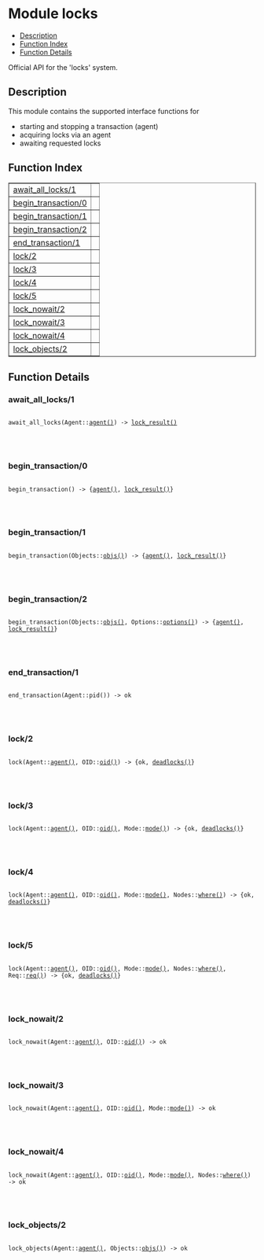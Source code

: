 

# Module locks #
* [Description](#description)
* [Function Index](#index)
* [Function Details](#functions)


Official API for the 'locks' system.

<a name="description"></a>

## Description ##



This module contains the supported interface functions for


* starting and stopping a transaction (agent)
* acquiring locks via an agent
* awaiting requested locks
<a name="index"></a>

## Function Index ##


<table width="100%" border="1" cellspacing="0" cellpadding="2" summary="function index"><tr><td valign="top"><a href="#await_all_locks-1">await_all_locks/1</a></td><td></td></tr><tr><td valign="top"><a href="#begin_transaction-0">begin_transaction/0</a></td><td></td></tr><tr><td valign="top"><a href="#begin_transaction-1">begin_transaction/1</a></td><td></td></tr><tr><td valign="top"><a href="#begin_transaction-2">begin_transaction/2</a></td><td></td></tr><tr><td valign="top"><a href="#end_transaction-1">end_transaction/1</a></td><td></td></tr><tr><td valign="top"><a href="#lock-2">lock/2</a></td><td></td></tr><tr><td valign="top"><a href="#lock-3">lock/3</a></td><td></td></tr><tr><td valign="top"><a href="#lock-4">lock/4</a></td><td></td></tr><tr><td valign="top"><a href="#lock-5">lock/5</a></td><td></td></tr><tr><td valign="top"><a href="#lock_nowait-2">lock_nowait/2</a></td><td></td></tr><tr><td valign="top"><a href="#lock_nowait-3">lock_nowait/3</a></td><td></td></tr><tr><td valign="top"><a href="#lock_nowait-4">lock_nowait/4</a></td><td></td></tr><tr><td valign="top"><a href="#lock_objects-2">lock_objects/2</a></td><td></td></tr></table>


<a name="functions"></a>

## Function Details ##

<a name="await_all_locks-1"></a>

### await_all_locks/1 ###


<pre><code>
await_all_locks(Agent::<a href="#type-agent">agent()</a>) -&gt; <a href="#type-lock_result">lock_result()</a>
</code></pre>

<br></br>



<a name="begin_transaction-0"></a>

### begin_transaction/0 ###


<pre><code>
begin_transaction() -&gt; {<a href="#type-agent">agent()</a>, <a href="#type-lock_result">lock_result()</a>}
</code></pre>

<br></br>



<a name="begin_transaction-1"></a>

### begin_transaction/1 ###


<pre><code>
begin_transaction(Objects::<a href="#type-objs">objs()</a>) -&gt; {<a href="#type-agent">agent()</a>, <a href="#type-lock_result">lock_result()</a>}
</code></pre>

<br></br>



<a name="begin_transaction-2"></a>

### begin_transaction/2 ###


<pre><code>
begin_transaction(Objects::<a href="#type-objs">objs()</a>, Options::<a href="#type-options">options()</a>) -&gt; {<a href="#type-agent">agent()</a>, <a href="#type-lock_result">lock_result()</a>}
</code></pre>

<br></br>



<a name="end_transaction-1"></a>

### end_transaction/1 ###


<pre><code>
end_transaction(Agent::pid()) -&gt; ok
</code></pre>

<br></br>



<a name="lock-2"></a>

### lock/2 ###


<pre><code>
lock(Agent::<a href="#type-agent">agent()</a>, OID::<a href="#type-oid">oid()</a>) -&gt; {ok, <a href="#type-deadlocks">deadlocks()</a>}
</code></pre>

<br></br>



<a name="lock-3"></a>

### lock/3 ###


<pre><code>
lock(Agent::<a href="#type-agent">agent()</a>, OID::<a href="#type-oid">oid()</a>, Mode::<a href="#type-mode">mode()</a>) -&gt; {ok, <a href="#type-deadlocks">deadlocks()</a>}
</code></pre>

<br></br>



<a name="lock-4"></a>

### lock/4 ###


<pre><code>
lock(Agent::<a href="#type-agent">agent()</a>, OID::<a href="#type-oid">oid()</a>, Mode::<a href="#type-mode">mode()</a>, Nodes::<a href="#type-where">where()</a>) -&gt; {ok, <a href="#type-deadlocks">deadlocks()</a>}
</code></pre>

<br></br>



<a name="lock-5"></a>

### lock/5 ###


<pre><code>
lock(Agent::<a href="#type-agent">agent()</a>, OID::<a href="#type-oid">oid()</a>, Mode::<a href="#type-mode">mode()</a>, Nodes::<a href="#type-where">where()</a>, Req::<a href="#type-req">req()</a>) -&gt; {ok, <a href="#type-deadlocks">deadlocks()</a>}
</code></pre>

<br></br>



<a name="lock_nowait-2"></a>

### lock_nowait/2 ###


<pre><code>
lock_nowait(Agent::<a href="#type-agent">agent()</a>, OID::<a href="#type-oid">oid()</a>) -&gt; ok
</code></pre>

<br></br>



<a name="lock_nowait-3"></a>

### lock_nowait/3 ###


<pre><code>
lock_nowait(Agent::<a href="#type-agent">agent()</a>, OID::<a href="#type-oid">oid()</a>, Mode::<a href="#type-mode">mode()</a>) -&gt; ok
</code></pre>

<br></br>



<a name="lock_nowait-4"></a>

### lock_nowait/4 ###


<pre><code>
lock_nowait(Agent::<a href="#type-agent">agent()</a>, OID::<a href="#type-oid">oid()</a>, Mode::<a href="#type-mode">mode()</a>, Nodes::<a href="#type-where">where()</a>) -&gt; ok
</code></pre>

<br></br>



<a name="lock_objects-2"></a>

### lock_objects/2 ###


<pre><code>
lock_objects(Agent::<a href="#type-agent">agent()</a>, Objects::<a href="#type-objs">objs()</a>) -&gt; ok
</code></pre>

<br></br>




